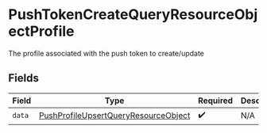# PushTokenCreateQueryResourceObjectProfile

The profile associated with the push token to create/update


## Fields

| Field                                                                                                   | Type                                                                                                    | Required                                                                                                | Description                                                                                             |
| ------------------------------------------------------------------------------------------------------- | ------------------------------------------------------------------------------------------------------- | ------------------------------------------------------------------------------------------------------- | ------------------------------------------------------------------------------------------------------- |
| `data`                                                                                                  | [PushProfileUpsertQueryResourceObject](../../models/components/PushProfileUpsertQueryResourceObject.md) | :heavy_check_mark:                                                                                      | N/A                                                                                                     |